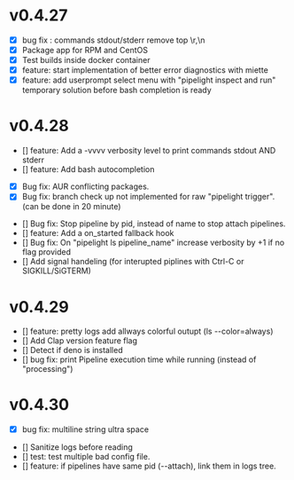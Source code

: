 # v0.4.27

- [x] bug fix : commands stdout/stderr remove top \r,\n
- [x] Package app for RPM and CentOS
- [x] Test builds inside docker container
- [x] feature: start implementation of better error diagnostics with miette
- [x] feature: add userprompt select menu with "pipelight inspect and run" temporary solution before bash completion is ready

# v0.4.28

- [] feature: Add a -vvvv verbosity level to print commands stdout AND stderr
- [] feature: Add bash autocompletion
- [x] Bug fix: AUR conflicting packages.
- [x] Bug fix: branch check up not implemented for raw "pipelight trigger". (can be done in 20 minute)
- [] Bug fix: Stop pipeline by pid, instead of name to stop attach pipelines.
- [] feature: Add a on_started fallback hook
- [] Bug fix: On "pipelight ls pipeline_name" increase verbosity by +1 if no flag provided
- [] Add signal handeling (for interupted piplines with Ctrl-C or SIGKILL/SiGTERM)

# v0.4.29

- [] feature: pretty logs add allways colorful outupt (ls --color=always)
- [] Add Clap version feature flag
- [] Detect if deno is installed
- [] bug fix: print Pipeline execution time while running (instead of "processing")

# v0.4.30

- [x] bug fix: multiline string ultra space
- [] Sanitize logs before reading
- [] test: test multiple bad config file.
- [] feature: if pipelines have same pid (--attach), link them in logs tree.
